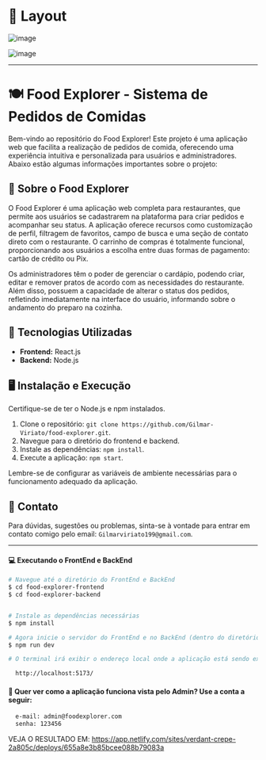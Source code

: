 # 🎨 Layout
![image](https://github.com/Gilmar-Viriato/projeto-food-explorer-frontend/assets/113316210/4b26b65e-3abd-4461-a751-02cc6081a9c7)


![image](https://github.com/Gilmar-Viriato/projeto-food-explorer-frontend/assets/113316210/9097a015-ee33-4bdf-b658-0b17393051b7)
___


# 🍽️ Food Explorer - Sistema de Pedidos de Comidas

Bem-vindo ao repositório do Food Explorer! Este projeto é uma aplicação web que facilita a realização de pedidos de comida, oferecendo uma experiência intuitiva e personalizada para usuários e administradores. Abaixo estão algumas informações importantes sobre o projeto:

## 🍳 Sobre o Food Explorer 

O Food Explorer é uma aplicação web completa para restaurantes, que permite aos usuários se cadastrarem na plataforma para criar pedidos e acompanhar seu status. A aplicação oferece recursos como customização de perfil, filtragem de favoritos, campo de busca e uma seção de contato direto com o restaurante. O carrinho de compras é totalmente funcional, proporcionando aos usuários a escolha entre duas formas de pagamento: cartão de crédito ou Pix.

Os administradores têm o poder de gerenciar o cardápio, podendo criar, editar e remover pratos de acordo com as necessidades do restaurante. Além disso, possuem a capacidade de alterar o status dos pedidos, refletindo imediatamente na interface do usuário, informando sobre o andamento do preparo na cozinha.

## 📱 Tecnologias Utilizadas 

- **Frontend:** React.js
- **Backend:** Node.js

## 🖥️ Instalação e Execução 

Certifique-se de ter o Node.js e npm instalados.

1. Clone o repositório: `git clone https://github.com/Gilmar-Viriato/food-explorer.git`.
2. Navegue para o diretório do frontend e backend.
3. Instale as dependências: `npm install`.
4. Execute a aplicação: `npm start`.

Lembre-se de configurar as variáveis de ambiente necessárias para o funcionamento adequado da aplicação.

## 📡 Contato

Para dúvidas, sugestões ou problemas, sinta-se à vontade para entrar em contato comigo pelo email: `Gilmarviriato199@gmail.com`.

___

#### 💻 Executando o FrontEnd e BackEnd
```bash
# Navegue até o diretório do FrontEnd e BackEnd
$ cd food-explorer-frontend
$ cd food-explorer-backend


# Instale as dependências necessárias
$ npm install

# Agora inicie o servidor do FrontEnd e no BackEnd (dentro do diretório específico)
$ npm run dev

# O terminal irá exibir o endereço local onde a aplicação está sendo executada. Basta digitar o mesmo endereço em seu navegador preferido. O endereço usado na criação do projeto foi este:

  http://localhost:5173/
```

#### 🔑 Quer ver como a aplicação funciona vista pelo Admin? Use a conta a seguir:

```bash
  e-mail: admin@foodexplorer.com
  senha: 123456
```
VEJA O RESULTADO EM:
https://app.netlify.com/sites/verdant-crepe-2a805c/deploys/655a8e3b85bcee088b79083a


